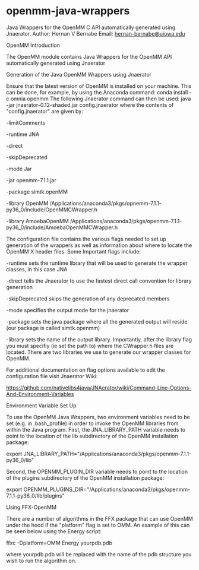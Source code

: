 # openmm-java-wrappers
Java Wrappers for the OpenMM C API automatically generated using Jnaerator.
Author: Hernan V Bernabe Email: hernan-bernabe@uiowa.edu

OpenMM Introduction
	
The OpenMM module contains Java Wrappers for the OpenMM API automatically generated using Jnaerator


Generation of the Java OpenMM Wrappers using Jnaerator

Ensure that the latest version of OpenMM is installed on your machine. This can be done, for example, by using the Anaconda command: conda install -c omnia openmm
The following Jnaerator command can then be used: java -jar jnaerator-0.12-shaded.jar config.jnaerator
where the contents of "config.jnaerator" are given by:

-limitComments

-runtime JNA

-direct

-skipDeprecated

-mode Jar

-jar openmm-7.1.1.jar

-package simtk.openMM

-library OpenMM
/Applications/anaconda3/pkgs/opnemm-7.1.1-py36_0/include/OpenMMCWrapper.h

-library AmoebaOpenMM
/Applications/anaconda3/pkgs/openmm-7.1.1-py36_0/include/AmoebaOpenMMCWrapper.h


The configuration file contains the various flags needed to set up generation of the wrappers as well as information about where to locate the OpenMM X header files. Some Important flags include:

-runtime sets the runtime library that will be used to generate the wrapper classes, in this case JNA

-direct tells the Jnaerator to use the fastest direct call convention for library generation

-skipDeprecated skips the generation of any deprecated members

-mode specifies the output mode for the jnaerator

-package sets the java package where all the generated output will reside (our package is called simtk.openmm)

-library sets the name of the output library. Importantly, after the library flag you must specifiy (ie set the path to) where the CWrapper.h files are located. There are two libraries we use to generate our wrapper classes for OpenMM.


For additional documentation on flag options available to edit the configuration file visit Jnaerator Wiki:

https://github.com/nativelibs4java/JNAerator/wiki/Command-Line-Options-And-Environment-Variables


Environment Variable Set Up

To use the OpenMM Java Wrappers, two environment variables need to be set (e.g. in .bash_profile) in order to invoke the OpenMM libraries from within the Java program. First, the JNA_LIBRARY_PATH variable needs to point to the location of the lib subdirectory of the OpenMM installation package:

export JNA_LIBRARY_PATH="/Applications/anaconda3/pkgs/openmm-7.1.1-py36_0/lib"


Second, the OPENMM_PLUGIN_DIR variable needs to point to the location of the plugins subdirectory of the OpenMM installation package:

export OPENMM_PLUGINS_DIR="/Applications/anaconda3/pkgs/openmm-7.1.1-py36_0/lib/plugins"


Using FFX-OpenMM

There are a number of algorithms in the FFX package that can use OpenMM under the hood if the "platform" flag is set to OMM. An example of this can be seen below using the Energy script:

ffxc -Dplatform=OMM Energy yourpdb.pdb

where yourpdb.pdb will be replaced with the name of the pdb structure you wish to run the algorithm on.
